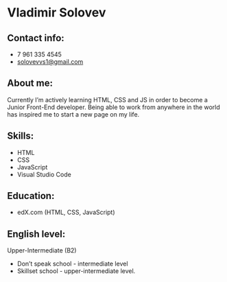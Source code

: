 # Vladimir Solovev

## Contact info:
* 7 961 335 4545
* solovevvs1@gmail.com

## About me:
Currently I’m actively learning HTML, CSS and JS in order to become a Junior Front-End developer. 
Being able to work from anywhere in the world has inspired me to start a new page on my life.

## Skills:
* HTML
* CSS
* JavaScript
* Visual Studio Code

## Education:
* edX.com (HTML, CSS, JavaScript)

## English level:
Upper-Intermediate (B2)
* Don’t speak school - intermediate level
* Skillset school - upper-intermediate level.

